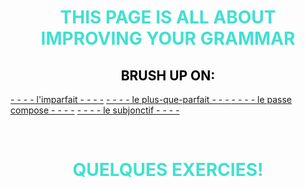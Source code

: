 <h1 align="center">
  <b style="color:turquoise;">THIS PAGE IS ALL ABOUT IMPROVING YOUR GRAMMAR</b><br>
</h1>

<h2 align="center">
  <b style="color:black;">BRUSH UP ON:</b><br>
</h2>
<a href="https://www.youtube.com/watch?time_continue=2&v=U5KXfaeJJ_4">- - - - l'imparfait - - - -</a>
<a href="https://www.youtube.com/watch?time_continue=25&v=fyXWwTE9raU">- - - - le plus-que-parfait - - - </a>
<a href="https://www.youtube.com/watch?v=mVAdruB1xu4">- - - - le passe compose - - - -</a>
<a href="https://www.youtube.com/watch?v=7dxSv02szlI">- - - - le subjonctif - - - -</a>


</b><br>

<h1 align="center">
  <b style="color:turquoise;">QUELQUES EXERCIES! </b><br>
</h1>



